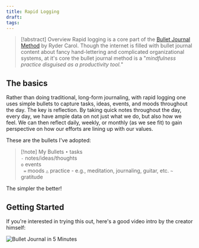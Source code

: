 ```yaml
---
title: Rapid Logging
draft: 
tags:
---
```

> [!abstract] Overview
> Rapid logging is a core part of the [Bullet Journal Method](https://bulletjournal.com/blogs/faq/what-is-the-bullet-journal-method) by Ryder Carol. Though the internet is filled with bullet journal content about fancy hand-lettering and complicated organizational systems, at it's core the bullet journal method is a "*mindfulness practice disguised as a productivity tool.*" 

## The basics
Rather than doing traditional, long-form journaling, with rapid logging one uses simple bullets to capture tasks, ideas, events, and moods throughout the day. The key is reflection. By taking quick notes throughout the day, every day, we have ample data on not just what we do, but also how we feel. We can then reflect daily, weekly, or monthly (as we see fit) to gain perspective on how our efforts are lining up with our values. 

These are the bullets I've adopted: 

> [!note] My Bullets
>  `•` tasks  
>  `-` notes/ideas/thoughts  
>  `o` events  
>  ` =` moods 
>  `△` practice - e.g., meditation, journaling, guitar, etc.
>  `~` gratitude

The simpler the better!

## Getting Started
If you're interested in trying this out, here's a good video intro by the creator himself:

![Bullet Journal in 5 Minutes](https://www.youtube.com/watch?v=T_Op4hrLSc4)